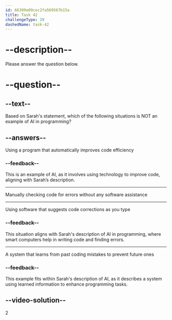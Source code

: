 ```yaml
---
id: 66389e09cec2fa569567b15a
title: Task 42
challengeType: 19
dashedName: task-42
---
```


<!--
AUDIO REFERENCE:
Sarah: AI in programming involves using smart computers to help write code or find errors.
-->

# --description--

Please answer the question below.

# --question--

## --text--

Based on Sarah's statement, which of the following situations is NOT an example of AI in programming?

## --answers--

Using a program that automatically improves code efficiency

### --feedback--

This is an example of AI, as it involves using technology to improve code, aligning with Sarah’s description.

---

Manually checking code for errors without any software assistance

---

Using software that suggests code corrections as you type

### --feedback--

This situation aligns with Sarah's description of AI in programming, where smart computers help in writing code and finding errors.

---

A system that learns from past coding mistakes to prevent future ones

### --feedback--

This example fits within Sarah's description of AI, as it describes a system using learned information to enhance programming tasks.

## --video-solution--

2
